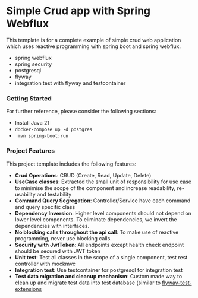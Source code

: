 # Simple Crud app with Spring Webflux

This template is for a complete example of simple crud web application which uses reactive programming with spring boot and spring webflux.
* spring webflux
* spring security
* postgresql
* flyway
* integration test with flyway and testcontainer

### Getting Started

For further reference, please consider the following sections:

* Install Java 21
* ```docker-compose up -d postgres```
* ``` mvn spring-boot:run```

### Project Features
This project template includes the following features:

- **Crud Operations**: CRUD (Create, Read, Update, Delete)
- **UseCase classes**: Extracted the small unit of responsibility for use case to minimise the scope of the component and increase readability, re-usability and testability
- **Command Query Segregation**: Controller/Service have each command and query specific class
- **Dependency Inversion**: Higher level components should not depend on lower level components. To eliminate dependencies, we invert the dependencies with interfaces.
- **No blocking calls throughout the api call**: To make use of reactive programming, never use blocking calls. 
- **Security with JwtToken**: All endpoints except health check endpoint should be secured with JWT token
- **Unit test**: Test all classes in the scope of a single component, test rest controller with mockmvc
- **Integration test**: Use testcontainer for postgresql for integration test
- **Test data migration and cleanup mechanism**: Custom made way to clean up and migrate test data into test database (similar to [flyway-test-extensions](https://github.com/flyway/flyway-test-extensions)

